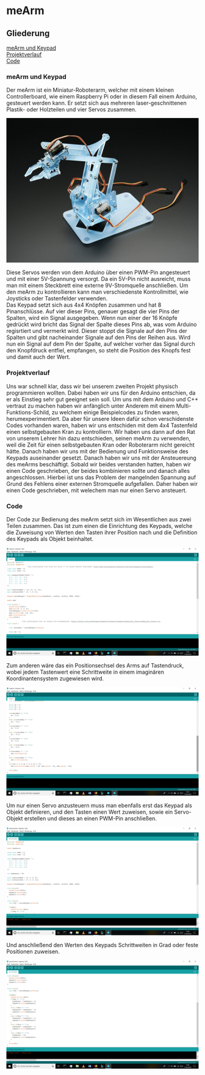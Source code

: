 # meArm

## Gliederung
[meArm und Keypad](#einf)<br>
[Projektverlauf](#verl)<br>
[Code](#code)<br>

### meArm und Keypad<a name="einf"></a>
Der meArm ist ein Miniatur-Roboterarm, welcher mit einem kleinen Controllerboard, wie einem Raspberry Pi oder in diesem Fall einem Arduino, gesteuert werden kann. Er setzt sich aus mehreren laser-geschnittenen Plastik- oder Holzteilen und vier Servos zusammen.

![pic1](Bilder/2012-01.jpg "meArm Beispielbild")

Diese Servos werden von dem Arduino über einen PWM-Pin angesteuert und mit einer 5V-Spannung versorgt. Da ein 5V-Pin nicht ausreicht, muss man mit einem Steckbrett eine externe 9V-Stromquelle anschließen. Um den meArm zu kontrollieren kann man verschiedenste Kontrollmittel, wie Joysticks oder Tastenfelder verwenden.<br>
Das Keypad setzt sich aus 4x4 Knöpfen zusammen und hat 8 Pinanschlüsse. Auf vier dieser Pins, genauer gesagt die vier Pins der Spalten, wird ein Signal ausgegeben. Wenn nun einer der 16 Knöpfe gedrückt wird bricht das Signal der Spalte dieses Pins ab, was vom Arduino regisrtiert und vermerkt wird. Dieser stoppt die Signale auf den Pins der Spalten und  gibt nacheinander Signale auf den Pins der Reihen aus. Wird nun ein Signal auf dem Pin der Spalte, auf welcher vorher das Signal durch den Knopfdruck entfiel, empfangen, so steht die Position des Knopfs fest und  damit auch der Wert.


### Projektverlauf<a name="verl"></a>
Uns war schnell klar, dass wir bei unserem zweiten Projekt physisch programmieren wollten. Dabei haben wir uns für den Arduino entschien, da er als Einstieg sehr gut geeignet sein soll. Um uns mit dem Arduino und C++ vertraut zu machen haben wir anfänglich unter Anderem mit einem Multi-Funktions-Schild, zu welchem einige Beispielcodes zu finden waren, herumexperimentiert. Da aber für unsere Ideen dafür schon verschidenste Codes vorhanden waren, haben wir uns entschiden mit dem 4x4 Tastenfeld einen selbstgebauten Kran zu kontrolliern. Wir haben uns dann auf den Rat von unserem Lehrer hin dazu entschieden, seinen meArm zu verwenden, weil die Zeit für einen selbstgebauten Kran oder Roboterarm nicht gereicht hätte. Danach haben wir uns mit der Bedienung und Funktionsweise des Keypads auseinander gesetzt. Danach haben wir uns mit der Ansteuereung des meArms beschäftigt. Sobald wir beides verstanden hatten, haben wir einen Code geschrieben, der beides kombinieren sollte und danach alles angeschlossen. Hierbei ist uns das Problem der mangelnden Spannung auf Grund des Fehlens einer externen Stromquelle aufgefallen. Daher haben wir einen Code geschrieben, mit welechem man nur einen Servo ansteuert.


### Code<a name="code"></a>
Der Code zur Bedienung des meArm setzt sich im Wesentlichen aus zwei Teilen zusammen. Das ist zum einen die Einrichtung des Keypads, welche die Zuweisung von Werten den Tasten ihrer Position nach und die Definition des Keypads als Objekt beinhaltet.

![pic2](Bilder/11-04-2019.png "Code Bsp.1")

Zum anderen wäre das ein Positionsechsel des Arms auf Tastendruck, wobei jedem Tastenwert eine Schrittweite in einem imaginären Koordinantensystem zugewiesen wird.

![pic3](Bilder/11-04-2019_2.png "Code Bsp.2")

Um nur einen Servo anzusteuern muss man ebenfalls erst das Keypad als Objekt definieren, und den Tasten einen Wert zuweisen, sowie ein Servo-Objekt erstellen und dieses an einen PWM-Pin anschließen.

![pic4](Bilder/11-04-2019_3.png "Code Bsp.3")

Und anschließend den Werten des Keypads Schrittweiten in Grad oder feste Positionen zuweisen.

![pic5](Bilder/11-04-2019_4.png "Code Bsp.4")
